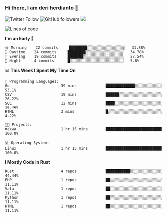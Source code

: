 ### Hi there, I am deri herdianto 👋
![Twitter Follow](https://img.shields.io/twitter/follow/deikatsuo?label=Follow)
![GitHub followers](https://img.shields.io/github/followers/deikatsuo?label=Follow&style=social)
![](https://visitor-badge.glitch.me/badge?page_id=deikatsuo.deikatsuo)

<!--
**deikatsuo/deikatsuo** is a ✨ _special_ ✨ repository because its `README.md` (this file) appears on your GitHub profile.

Here are some ideas to get you started:

- 🔭 I’m currently working on ...
- 🌱 I’m currently learning ...
- 👯 I’m looking to collaborate on ...
- 🤔 I’m looking for help with ...
- 💬 Ask me about ...
- 📫 How to reach me: ...
- 😄 Pronouns: ...
- ⚡ Fun fact: ...
-->

<!--START_SECTION:waka-->
![Lines of code](https://img.shields.io/badge/From%20Hello%20World%20I%27ve%20Written-162690%20lines%20of%20code-blue)

**I'm an Early 🐤** 

```text
🌞 Morning    22 commits     ████████░░░░░░░░░░░░░░░░░   31.88% 
🌆 Daytime    24 commits     ████████░░░░░░░░░░░░░░░░░   34.78% 
🌃 Evening    19 commits     ███████░░░░░░░░░░░░░░░░░░   27.54% 
🌙 Night      4 commits      █░░░░░░░░░░░░░░░░░░░░░░░░   5.8%

```


📊 **This Week I Spent My Time On** 

```text
💬 Programming Languages: 
Go                       39 mins             █████████████░░░░░░░░░░░░   53.1% 
CSV                      19 mins             ██████░░░░░░░░░░░░░░░░░░░   26.22% 
SQL                      12 mins             ████░░░░░░░░░░░░░░░░░░░░░   16.46% 
HTML                     3 mins              █░░░░░░░░░░░░░░░░░░░░░░░░   4.22%

🐱‍💻 Projects: 
nazwa                    1 hr 15 mins        █████████████████████████   100.0%

💻 Operating System: 
Linux                    1 hr 15 mins        █████████████████████████   100.0%

```

**I Mostly Code in Rust** 

```text
Rust                     4 repos             ███████████░░░░░░░░░░░░░░   44.44% 
PHP                      1 repos             ██░░░░░░░░░░░░░░░░░░░░░░░   11.11% 
Vala                     1 repos             ██░░░░░░░░░░░░░░░░░░░░░░░   11.11% 
Python                   1 repos             ██░░░░░░░░░░░░░░░░░░░░░░░   11.11% 
HTML                     1 repos             ██░░░░░░░░░░░░░░░░░░░░░░░   11.11%

```



<!--END_SECTION:waka-->
